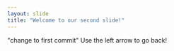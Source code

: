 ```yaml
---
layout: slide
title: "Welcome to our second slide!"
---
```

"change to first commit"
Use the left arrow to go back!
